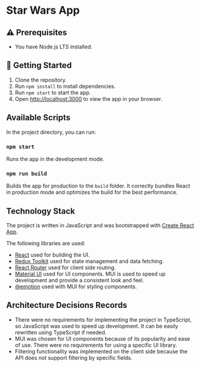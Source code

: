 # Star Wars App

## ⚠ Prerequisites

- You have Node.js LTS installed.

## 🚀 Getting Started

1. Clone the repository.
2. Run `npm install` to install dependencies.
3. Run `npm start` to start the app.
4. Open [http://localhost:3000](http://localhost:3000) to view the app in your browser.

## Available Scripts

In the project directory, you can run:

### `npm start`

Runs the app in the development mode.

### `npm run build`

Builds the app for production to the `build` folder.
It correctly bundles React in production mode and optimizes the build for the best performance.

## Technology Stack

The project is written in JavaScript and was bootstrapped with [Create React App](https://github.com/facebook/create-react-app).

The following libraries are used:

- [React](https://reactjs.org/) used for building the UI.
- [Redux Toolkit](https://redux-toolkit.js.org/) used for state management and data fetching.
- [React Router](https://reactrouter.com/) used for client side routing.
- [Material UI](https://material-ui.com/) used for UI components. MUI is used to speed up development and provide a consistent look and feel.
- [@emotion](https://emotion.sh/docs/introduction) used with MUI for styling components.

## Architecture Decisions Records
- There were no requirements for implementing the project in TypeScript, so JavaScript was used to speed up development. It can be easily rewritten using TypeScript if needed.
- MUI was chosen for UI components because of its popularity and ease of use. There were no requirements for using a specific UI library.
- Filtering functionality was implemented on the client side because the API does not support filtering by specific fields.
